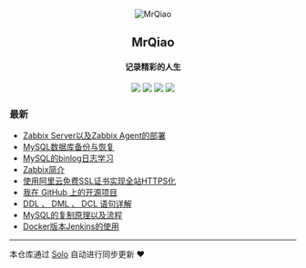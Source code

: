 <p align="center"><img alt="MrQiao" src="https://static.b3log.org/images/brand/solo-32.png"></p><h2 align="center">
MrQiao
</h2>

<h4 align="center">记录精彩的人生</h4>
<p align="center"><a title="MrQiao" target="_blank" href="https://github.com/qiaoshishuai/solo-blog"><img src="https://img.shields.io/github/last-commit/qiaoshishuai/solo-blog.svg?style=flat-square&color=FF9900"></a>
<a title="GitHub repo size in bytes" target="_blank" href="https://github.com/qiaoshishuai/solo-blog"><img src="https://img.shields.io/github/repo-size/qiaoshishuai/solo-blog.svg?style=flat-square"></a>
<a title="Solo Version" target="_blank" href="https://github.com/b3log/solo/releases"><img src="https://img.shields.io/badge/solo-3.6.3-f1e05a.svg?style=flat-square&color=blueviolet"></a>
<a title="Hits" target="_blank" href="https://github.com/b3log/hits"><img src="https://hits.b3log.org/qiaoshishuai/solo-blog.svg"></a></p>

### 最新

* [Zabbix Server以及Zabbix Agent的部署](https://www.mrqiaoblog.com/articles/2019/08/27/1566891684446.html)
* [MySQL数据库备份与恢复](https://www.mrqiaoblog.com/articles/2019/08/16/1565947256975.html)
* [MySQL的binlog日志学习](https://www.mrqiaoblog.com/articles/2019/08/16/1565939491797.html)
* [Zabbix简介](https://www.mrqiaoblog.com/articles/2019/08/16/1565939195829.html)
* [使用阿里云免费SSL证书实现全站HTTPS化](https://www.mrqiaoblog.com/articles/2019/08/16/1565938898834.html)
* [我在 GitHub 上的开源项目](https://www.mrqiaoblog.com/my-github-repos)
* [DDL 、 DML 、 DCL 语句详解](https://www.mrqiaoblog.com/articles/2019/08/15/1565858935676.html)
* [MySQL的复制原理以及流程](https://www.mrqiaoblog.com/articles/2019/08/15/1565857479104.html)
* [Docker版本Jenkins的使用](https://www.mrqiaoblog.com/articles/2019/08/15/1565837533876.html)



---

本仓库通过 [Solo](https://github.com/b3log/solo) 自动进行同步更新 ❤️ 